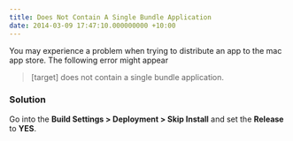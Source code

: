 ```yaml
---
title: Does Not Contain A Single Bundle Application
date: 2014-03-09 17:47:10.000000000 +10:00
---
```

You may experience a problem when trying to distribute an app to the mac app store. The following error might appear

> [target] does not contain a single bundle application.

### Solution
Go into the **Build Settings > Deployment > Skip Install** and set the **Release** to **YES**.
